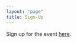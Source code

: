 ```yaml
---
layout: "page"
title: Sign-Up
---
```


Sign up for the event [here](https://www.eventbrite.com/e/selu-acm-hackathon-tickets-97233095807?aff=ebdssbdestsearch).

